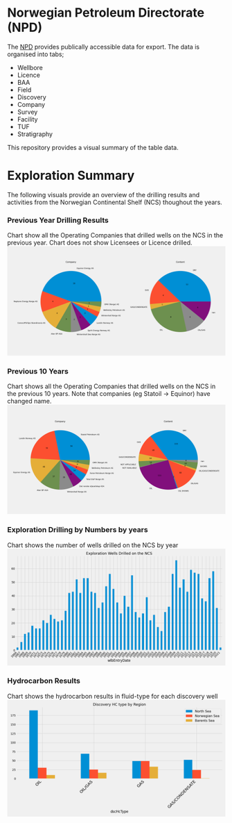 # Norwegian Petroleum Directorate (NPD)
The [NPD](https://npd.no/en) provides publically accessible data for export.  The data is organised into tabs;
* Wellbore
* Licence
* BAA
* Field
* Discovery
* Company
* Survey
* Facility
* TUF
* Stratigraphy

This repository provides a visual summary of the table data.

# Exploration Summary
The following visuals provide an overview of the drilling results and activities from the Norwegian Continental Shelf (NCS) thoughout the years.

### Previous Year Drilling Results
Chart show all the Operating Companies that drilled wells on the NCS in the previous year.  Chart does not show Licensees or Licence drilled.
![](./figures/drilling_previous.png "Previous drilling results: Last year")

### Previous 10 Years
Chart shows all the Operating Companies that drilled wells on the NCS in the previous 10 years.  Note that companies (eg Statoil -> Equinor) have changed name.
![](./figures/drilling_10.png "Previous drilling results: 10 years")

### Exploration Drilling by Numbers by years
Chart shows the number of wells drilled on the NCS by year
![](./figures/expl_yearly_drill.png)

### Hydrocarbon Results
Chart shows the hydrocarbon results in fluid-type for each discovery well
![](./figures/discovery_results_type.png)
